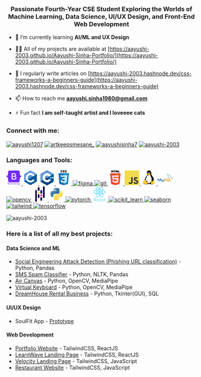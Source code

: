<h3 align="center">Passionate Fourth-Year CSE Student Exploring the Worlds of Machine Learning, Data Science, UI/UX Design, and Front-End Web Development</h3>

- 🌱 I’m currently learning **AI/ML and UX Design**

- 👨‍💻 All of my projects are available at [https://aayushi-2003.github.io/Aayushi-Sinha-Portfolio/](https://aayushi-2003.github.io/Aayushi-Sinha-Portfolio/)

- 📝 I regularly write articles on [https://aayushi-2003.hashnode.dev/css-frameworks-a-beginners-guide](https://aayushi-2003.hashnode.dev/css-frameworks-a-beginners-guide)

- 📫 How to reach me **aayushi.sinha1980@gmail.com**

- ⚡ Fun fact **I am self-taught artist and I loveeee cats**

<h3 align="left">Connect with me:</h3>
<p align="left">
<a href="https://linkedin.com/in/aayushi1207" target="blank"><img align="center" src="https://raw.githubusercontent.com/rahuldkjain/github-profile-readme-generator/master/src/images/icons/Social/linked-in-alt.svg" alt="aayushi1207" height="30" width="40" /></a>
<a href="https://instagram.com/artkeepsmesane_" target="blank"><img align="center" src="https://raw.githubusercontent.com/rahuldkjain/github-profile-readme-generator/master/src/images/icons/Social/instagram.svg" alt="artkeepsmesane_" height="30" width="40" /></a>
<a href="https://www.behance.net/aayushisinha7" target="blank"><img align="center" src="https://raw.githubusercontent.com/rahuldkjain/github-profile-readme-generator/master/src/images/icons/Social/behance.svg" alt="aayushisinha7" height="30" width="40" /></a>
<a href="https://hashnode.com/aayushi-2003" target="blank"><img align="center" src="https://raw.githubusercontent.com/rahuldkjain/github-profile-readme-generator/master/src/images/icons/Social/hashnode.svg" alt="aayushi-2003" height="30" width="40" /></a>
</p>

<h3 align="left">Languages and Tools:</h3>
<p align="left"> <a href="https://getbootstrap.com" target="_blank" rel="noreferrer"> <img src="https://raw.githubusercontent.com/devicons/devicon/master/icons/bootstrap/bootstrap-plain-wordmark.svg" alt="bootstrap" width="40" height="40"/> </a> <a href="https://www.cprogramming.com/" target="_blank" rel="noreferrer"> <img src="https://raw.githubusercontent.com/devicons/devicon/master/icons/c/c-original.svg" alt="c" width="40" height="40"/> </a> <a href="https://www.w3schools.com/cpp/" target="_blank" rel="noreferrer"> <img src="https://raw.githubusercontent.com/devicons/devicon/master/icons/cplusplus/cplusplus-original.svg" alt="cplusplus" width="40" height="40"/> </a> <a href="https://www.w3schools.com/css/" target="_blank" rel="noreferrer"> <img src="https://raw.githubusercontent.com/devicons/devicon/master/icons/css3/css3-original-wordmark.svg" alt="css3" width="40" height="40"/> </a> <a href="https://www.figma.com/" target="_blank" rel="noreferrer"> <img src="https://www.vectorlogo.zone/logos/figma/figma-icon.svg" alt="figma" width="40" height="40"/> </a> <a href="https://git-scm.com/" target="_blank" rel="noreferrer"> <img src="https://www.vectorlogo.zone/logos/git-scm/git-scm-icon.svg" alt="git" width="40" height="40"/> </a> <a href="https://www.w3.org/html/" target="_blank" rel="noreferrer"> <img src="https://raw.githubusercontent.com/devicons/devicon/master/icons/html5/html5-original-wordmark.svg" alt="html5" width="40" height="40"/> </a> <a href="https://developer.mozilla.org/en-US/docs/Web/JavaScript" target="_blank" rel="noreferrer"> <img src="https://raw.githubusercontent.com/devicons/devicon/master/icons/javascript/javascript-original.svg" alt="javascript" width="40" height="40"/> </a> <a href="https://www.linux.org/" target="_blank" rel="noreferrer"> <img src="https://raw.githubusercontent.com/devicons/devicon/master/icons/linux/linux-original.svg" alt="linux" width="40" height="40"/> </a> <a href="https://www.mysql.com/" target="_blank" rel="noreferrer"> <img src="https://raw.githubusercontent.com/devicons/devicon/master/icons/mysql/mysql-original-wordmark.svg" alt="mysql" width="40" height="40"/> </a> <a href="https://opencv.org/" target="_blank" rel="noreferrer"> <img src="https://www.vectorlogo.zone/logos/opencv/opencv-icon.svg" alt="opencv" width="40" height="40"/> </a> <a href="https://pandas.pydata.org/" target="_blank" rel="noreferrer"> <img src="https://raw.githubusercontent.com/devicons/devicon/2ae2a900d2f041da66e950e4d48052658d850630/icons/pandas/pandas-original.svg" alt="pandas" width="40" height="40"/> </a> <a href="https://www.python.org" target="_blank" rel="noreferrer"> <img src="https://raw.githubusercontent.com/devicons/devicon/master/icons/python/python-original.svg" alt="python" width="40" height="40"/> </a> <a href="https://pytorch.org/" target="_blank" rel="noreferrer"> <img src="https://www.vectorlogo.zone/logos/pytorch/pytorch-icon.svg" alt="pytorch" width="40" height="40"/> </a> <a href="https://reactjs.org/" target="_blank" rel="noreferrer"> <img src="https://raw.githubusercontent.com/devicons/devicon/master/icons/react/react-original-wordmark.svg" alt="react" width="40" height="40"/> </a> <a href="https://scikit-learn.org/" target="_blank" rel="noreferrer"> <img src="https://upload.wikimedia.org/wikipedia/commons/0/05/Scikit_learn_logo_small.svg" alt="scikit_learn" width="40" height="40"/> </a> <a href="https://seaborn.pydata.org/" target="_blank" rel="noreferrer"> <img src="https://seaborn.pydata.org/_images/logo-mark-lightbg.svg" alt="seaborn" width="40" height="40"/> </a> <a href="https://tailwindcss.com/" target="_blank" rel="noreferrer"> <img src="https://www.vectorlogo.zone/logos/tailwindcss/tailwindcss-icon.svg" alt="tailwind" width="40" height="40"/> </a> <a href="https://www.tensorflow.org" target="_blank" rel="noreferrer"> <img src="https://www.vectorlogo.zone/logos/tensorflow/tensorflow-icon.svg" alt="tensorflow" width="40" height="40"/> </a> </p>

<p><img align="center" src="https://github-readme-stats.vercel.app/api/top-langs?username=aayushi-2003&show_icons=true&locale=en&layout=compact" alt="aayushi-2003" /></p>

<h3 align="left">Here is a list of all my best projects:</h3>

<h4> Data Science and ML </h4>

- [Social Engineering Attack Detection (Phishing URL classification)](https://github.com/aayushi-2003/Social-Engineering-Detection) - Python, Pandas
- [SMS Spam Classifier](https://github.com/aayushi-2003/sms-spam-classifier) - Python, NLTK, Pandas
- [Air Canvas](https://github.com/aayushi-2003/AirCanvas) - Python, OpenCV, MediaPipe
- [Virtual Keyboard](https://github.com/aayushi-2003/Virtual-Keyboard) - Python, OpenCV, MediaPipe
- [DreamHouse Rental Business](https://github.com/aayushi-2003/DreamHouse-DBMS) - Python, Tkinter(GUI), SQL
   
<h4> UI/UX Design </h4>

- SoulFit App -  [Prototype](https://www.figma.com/proto/wt9uC3xpTSNAnjZJ2BCxgC/SoulFit-Design-(Copy)?node-id=2304-113&t=EBCGDSk7MY6VPrXD-1&scaling=scale-down&content-scaling=fixed&page-id=0%3A1&starting-point-node-id=2302%3A169&show-proto-sidebar=1)

<h4> Web Development </h4>

- [Portfolio Website](https://github.com/aayushi-2003/Aayushi-Sinha-Portfolio) - TailwindCSS, ReactJS
- [LearnWave Landing Page](https://github.com/aayushi-2003/LearnWave) - TailwindCSS, ReactJS
- [Velocity Landing Page](https://github.com/Velocity-IIITDWD/velocity) - TailwindCSS, JavaScript
- [Restaurant Website](https://github.com/aayushi-2003/Restaurant-website) - TailwindCSS, JavaScript
